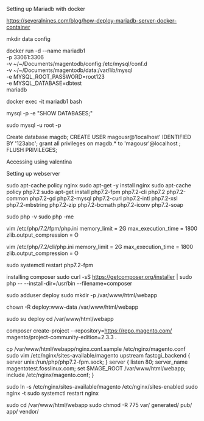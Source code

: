 Setting up Mariadb with docker

https://severalnines.com/blog/how-deploy-mariadb-server-docker-container

mkdir data config

docker run -d --name mariadb1 \
-p 33061:3306 \
-v ~/~/Documents/magentodb/config:/etc/mysql/conf.d \
-v ~/~/Documents/magentodb/data:/var/lib/mysql \
-e MYSQL_ROOT_PASSWORD=root123 \
-e MYSQL_DATABASE=dbtest \
mariadb

docker exec -it mariadb1 bash

mysql -p -e "SHOW DATABASES;"

sudo mysql -u root -p

Create database magdb;
CREATE USER magousr@'localhost' IDENTIFIED BY '123abc';
grant all privileges on magdb.* to 'magousr'@localhost ;
FLUSH PRIVILEGES;

Accessing using valentina


Setting up webserver 

sudo apt-cache policy nginx
sudo apt-get -y install nginx
sudo apt-cache policy php7.2
sudo apt-get install php7.2-fpm php7.2-cli php7.2 php7.2-common php7.2-gd php7.2-mysql php7.2-curl php7.2-intl php7.2-xsl php7.2-mbstring php7.2-zip php7.2-bcmath php7.2-iconv php7.2-soap

sudo php -v
sudo php -me

vim /etc/php/7.2/fpm/php.ini
memory_limit = 2G
max_execution_time = 1800
zlib.output_compression = O

vim /etc/php/7.2/cli/php.ini
memory_limit = 2G
max_execution_time = 1800
zlib.output_compression = O

sudo systemctl restart php7.2-fpm

installing composer
sudo curl -sS https://getcomposer.org/installer | sudo php -- --install-dir=/usr/bin --filename=composer

sudo adduser deploy
sudo mkdir -p /var/www/html/webapp

chown -R deploy:www-data /var/www/html/webapp

sudo su deploy
cd /var/www/html/webapp

composer create-project --repository=https://repo.magento.com/ magento/project-community-edition=2.3.3 .



cp /var/www/html/webapp/nginx.conf.sample /etc/nginx/magento.conf
sudo vim /etc/nginx/sites-available/magento
  upstream fastcgi_backend {
     server  unix:/run/php/php7.2-fpm.sock;
 }
server {
listen 80;
     server_name magentotest.fosslinux.com;
     set $MAGE_ROOT /var/www/html/webapp;
     include /etc/nginx/magento.conf;
 }


sudo ln -s /etc/nginx/sites-available/magento /etc/nginx/sites-enabled
sudo nginx -t
sudo systemctl restart nginx

sudo cd /var/www/html/webapp
sudo chmod -R 775 var/ generated/ pub/ app/ vendor/